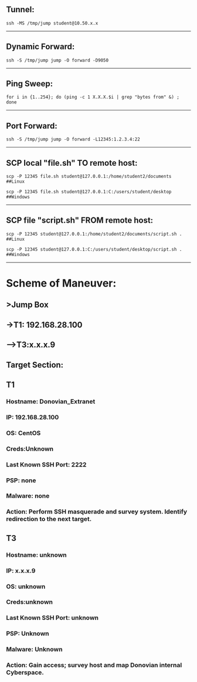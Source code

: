 ## Tunnel: 
    ssh -MS /tmp/jump student@10.50.x.x
_________________________________________________________________________________________________________________
## Dynamic Forward: 
    ssh -S /tmp/jump jump -O forward -D9050
_________________________________________________________________________________________________________________
## Ping Sweep: 
    for i in {1..254}; do (ping -c 1 X.X.X.$i | grep "bytes from" &) ; done
_________________________________________________________________________________________________________________
## Port Forward:
    ssh -S /tmp/jump jump -O forward -L12345:1.2.3.4:22
_________________________________________________________________________________________________________________
## SCP local "file.sh" TO remote host: 
    scp -P 12345 file.sh student@127.0.0.1:/home/student2/documents                ##Linux

    scp -P 12345 file.sh student@127.0.0.1:C:/users/student/desktop                ##Windows
_________________________________________________________________________________________________________________
## SCP file "script.sh" FROM remote host: 
    scp -P 12345 student@127.0.0.1:/home/student2/documents/script.sh .            ##Linux

    scp -P 12345 student@127.0.0.1:C:/users/student/desktop/script.sh .            ##Windows
_________________________________________________________________________________________________________________
# Scheme of Maneuver:
## >Jump Box
## ->T1: 192.168.28.100
## -->T3:x.x.x.9

## Target Section:

## T1
### Hostname: Donovian_Extranet
### IP: 192.168.28.100
### OS: CentOS
### Creds:Unknown
### Last Known SSH Port: 2222
### PSP: none
### Malware: none
### Action: Perform SSH masquerade and survey system. Identify redirection to the next target.

## T3
### Hostname: unknown
### IP: x.x.x.9
### OS: unknown
### Creds:unknown
### Last Known SSH Port: unknown
### PSP: Unknown
### Malware: Unknown
### Action: Gain access; survey host and map Donovian internal Cyberspace.
